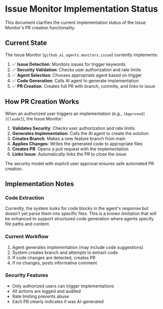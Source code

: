 # Issue Monitor Implementation Status

This document clarifies the current implementation status of the Issue Monitor's PR creation functionality.

## Current State

The Issue Monitor (`github_ai_agents.monitors.issue`) currently implements:

1. ✅ **Issue Detection**: Monitors issues for trigger keywords
2. ✅ **Security Validation**: Checks user authorization and rate limits
3. ✅ **Agent Selection**: Chooses appropriate agent based on trigger
4. ✅ **Code Generation**: Calls AI agent to generate implementation
5. ✅ **PR Creation**: Creates full PR with branch, commits, and links to issue

## How PR Creation Works

When an authorized user triggers an implementation (e.g., `[Approved][Claude]`), the Issue Monitor:

1. **Validates Security**: Checks user authorization and rate limits
2. **Generates Implementation**: Calls the AI agent to create the solution
3. **Creates Branch**: Makes a new feature branch from main
4. **Applies Changes**: Writes the generated code to appropriate files
5. **Creates PR**: Opens a pull request with the implementation
6. **Links Issue**: Automatically links the PR to close the issue

The security model with explicit user approval ensures safe automated PR creation.

## Implementation Notes

### Code Extraction
Currently, the system looks for code blocks in the agent's response but doesn't yet parse them into specific files. This is a known limitation that will be enhanced to support structured code generation where agents specify file paths and content.

### Current Workflow
1. Agent generates implementation (may include code suggestions)
2. System creates branch and attempts to extract code
3. If code changes are detected, creates PR
4. If no changes, posts informative comment

### Security Features
- Only authorized users can trigger implementations
- All actions are logged and audited
- Rate limiting prevents abuse
- Each PR clearly indicates it was AI-generated
